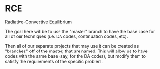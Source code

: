 # RCE
Radiative-Convective Equilibrium

The goal here will be to use the "master" branch to have the base case
for all of our techniques (i.e. DA codes, continuation codes, etc).

Then all of our separate projects that may use it can be created as "branches"
off of the master, that are named. This will allow us to have codes with the
same base (say, for the DA codes), but modify them to satisfy the requirements
of the specific problem.